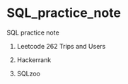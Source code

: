 # SQL_practice_note

SQL practice note
1. Leetcode
   262 Trips and Users
   
2. Hackerrank
3. SQLzoo
